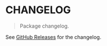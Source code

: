 # CHANGELOG

> Package changelog.

See [GitHub Releases](https://github.com/stdlib-js/iter-concat/releases) for the changelog.